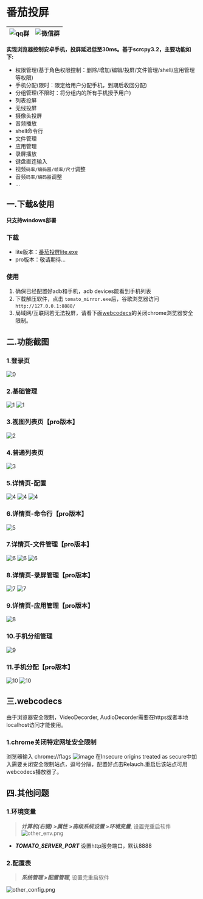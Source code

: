 # 番茄投屏
|![qq群](asset/qq_code.png)|![微信群](asset/qr_code.png)|
|---------------------------|----------------------------------|

  
**实现浏览器控制安卓手机，投屏延迟低至30ms。基于scrcpy3.2，主要功能如下:**
- 权限管理(基于角色权限控制：删除/增加/编辑/投屏/文件管理/shell/应用管理等权限)
- 手机分配(限时：限定给用户分配手机，到期后收回分配)
- 分组管理(不限时：将分组内的所有手机授予用户)
- 列表投屏
- 无线投屏
- 摄像头投屏
- 音频播放
- shell命令行
- 文件管理
- 应用管理
- 录屏播放
- 键盘直连输入
- 视频`码率/编码器/帧率/尺寸`调整
- 音频`码率/编码器`调整
- ...

## 一.下载&使用
**只支持windows部署**  
### 下载
- lite版本：[番茄投屏lite.exe](/lim1942/tomato-mirror/releases/download/v1.0.2/tomato_mirror_lite1.0.1.exe)
- pro版本：敬请期待...

### 使用
1. 确保已经配置好adb和手机，adb devices能看到手机列表
2. 下载解压软件，点击 `tomato_mirror.exe`后，谷歌浏览器访问 `http://127.0.0.1:8888/`
3. 局域网/互联网若无法投屏，请看下面[webcodecs](#%E4%B8%89webcodecs)的关闭chrome浏览器安全限制。

## 二.功能截图
### 1.登录页
![0](asset/0.png)
### 2.基础管理
![1](asset/1.png)
![1](asset/1-1.png)
### 3.视图列表页【pro版本】
![2](asset/2.png)
### 4.普通列表页
![3](asset/3.png)
### 5.详情页-配置
![4](asset/4.png)
![4](asset/4-1.png)
![4](asset/4-2.png)
### 6.详情页-命令行【pro版本】
![5](asset/5.png)
### 7.详情页-文件管理【pro版本】
![6](asset/6.png)
![6](asset/6-1.png)
![6](asset/6-2.png)
### 8.详情页-录屏管理【pro版本】
![7](asset/7.png)
![7](asset/7-1.png)
### 9.详情页-应用管理【pro版本】
![8](asset/8.png)
### 10.手机分组管理
![9](asset/9.png)
### 11.手机分配【pro版本】
![10](asset/10.png)
![10](asset/10-1.png)



## 三.webcodecs
由于浏览器安全限制，VideoDecorder, AudioDecorder需要在https或者本地localhost访问才能使用。  
### 1.chrome关闭特定网址安全限制
浏览器输入 chrome://flags
![image](asset/chrome.png)
在Insecure origins treated as secure中加入需要关闭安全限制站点，逗号分隔，配置好点击Relauch.重启后该站点可用webcodecs播放器了。

## 四.其他问题
### 1.环境变量
> ***计算机(右键) >属性 >高级系统设置 >环境变量***,  设置完重启软件
![other_env.png](asset%2Fother_env.png)
- ***TOMATO_SERVER_PORT*** 设置http服务端口，默认8888  
### 2.配置表
> ***系统管理 >配置管理***, 设置完重启软件
> 
![other_config.png](asset%2Fother_config.png)